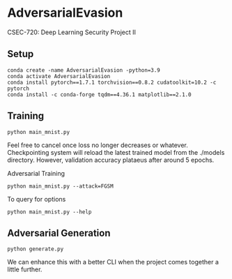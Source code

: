 # AdversarialEvasion
CSEC-720: Deep Learning Security Project II

## Setup

```
conda create -name AdversarialEvasion -python=3.9
conda activate AdversarialEvasion
conda install pytorch==1.7.1 torchvision==0.8.2 cudatoolkit=10.2 -c pytorch
conda install -c conda-forge tqdm==4.36.1 matplotlib==2.1.0
```

## Training

```
python main_mnist.py
```

Feel free to cancel once loss no longer decreases or whatever. Checkpointing system will reload the latest trained model from the ./models directory. However, validation accuracy plataeus after around 5 epochs.

Adversarial Training
```
python main_mnist.py --attack=FGSM
```

To query for options
```
python main_mnist.py --help
```

## Adversarial Generation

```
python generate.py
```

We can enhance this with a better CLI when the project comes together a little further.

